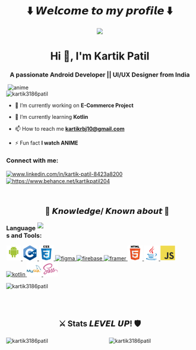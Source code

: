 <h1 align="center"> ⬇️ 𝙒𝙚𝙡𝙘𝙤𝙢𝙚 𝙩𝙤 𝙢𝙮 𝙥𝙧𝙤𝙛𝙞𝙡𝙚 ⬇️ </h1>
<!-- ![MasterHead](https://wallpapercave.com/wp/wp6081430.jpg) -->
<div align="center">
<img src="https://wallpaperaccess.com/full/8604367.png">
</div>
<h1 align="center">Hi 👋, I'm Kartik Patil</h1>
<h3 align="center">A passionate Android Developer || UI/UX Designer from India</h3>
<img align="right" alt="anime" width="500" src="https://media.tenor.com/eT6YbPl_OoEAAAAC/gojo-gojo-satoru.gif">

<p align="left"> <img src="https://komarev.com/ghpvc/?username=kartik3186patil&label=Profile%20views&color=0e75b6&style=flat" alt="kartik3186patil" /> </p>


- 🔭 I’m currently working on **E-Commerce Project**

- 🌱 I’m currently learning **Kotlin**

- 📫 How to reach me **kartikrbj10@gmail.com**

- ⚡ Fun fact **I watch ANIME**

<h3 align="left">Connect with me:</h3>
<p align="left">
<a href="https://linkedin.com/in/www.linkedin.com/in/kartik-patil-8423a8200" target="blank"><img align="center" src="https://raw.githubusercontent.com/rahuldkjain/github-profile-readme-generator/master/src/images/icons/Social/linked-in-alt.svg" alt="www.linkedin.com/in/kartik-patil-8423a8200" height="30" width="40" /></a>
<a href="https://www.behance.net/https://www.behance.net/kartikpatil204" target="blank"><img align="center" src="https://raw.githubusercontent.com/rahuldkjain/github-profile-readme-generator/master/src/images/icons/Social/behance.svg" alt="https://www.behance.net/kartikpatil204" height="30" width="40" /></a>
</p>
<br>


<div>
<h2 align="center">        📇 𝙆𝙣𝙤𝙬𝙡𝙚𝙙𝙜𝙚/ 𝙆𝙣𝙤𝙬𝙣 𝙖𝙗𝙤𝙪𝙩 📇</h2>
<p>
<img src="https://media.tenor.com/zWLzYDsUprAAAAAC/anime-boy.gif" width="420px" align="right">
</div>
<h3 align="left">Languages and Tools:</h3>
<p align="left"> <a href="https://developer.android.com" target="_blank" rel="noreferrer"> <img src="https://raw.githubusercontent.com/devicons/devicon/master/icons/android/android-original-wordmark.svg" alt="android" width="40" height="40"/> </a> <a href="https://www.w3schools.com/cpp/" target="_blank" rel="noreferrer"> <img src="https://raw.githubusercontent.com/devicons/devicon/master/icons/cplusplus/cplusplus-original.svg" alt="cplusplus" width="40" height="40"/> </a> <a href="https://www.w3schools.com/css/" target="_blank" rel="noreferrer"> <img src="https://raw.githubusercontent.com/devicons/devicon/master/icons/css3/css3-original-wordmark.svg" alt="css3" width="40" height="40"/> </a> <a href="https://www.figma.com/" target="_blank" rel="noreferrer"> <img src="https://www.vectorlogo.zone/logos/figma/figma-icon.svg" alt="figma" width="40" height="40"/> </a> <a href="https://firebase.google.com/" target="_blank" rel="noreferrer"> <img src="https://www.vectorlogo.zone/logos/firebase/firebase-icon.svg" alt="firebase" width="40" height="40"/> </a> <a href="https://www.framer.com/" target="_blank" rel="noreferrer"> <img src="https://www.vectorlogo.zone/logos/framer/framer-icon.svg" alt="framer" width="40" height="40"/> </a> <a href="https://www.w3.org/html/" target="_blank" rel="noreferrer"> <img src="https://raw.githubusercontent.com/devicons/devicon/master/icons/html5/html5-original-wordmark.svg" alt="html5" width="40" height="40"/> </a> <a href="https://www.java.com" target="_blank" rel="noreferrer"> <img src="https://raw.githubusercontent.com/devicons/devicon/master/icons/java/java-original.svg" alt="java" width="40" height="40"/> </a> <a href="https://developer.mozilla.org/en-US/docs/Web/JavaScript" target="_blank" rel="noreferrer"> <img src="https://raw.githubusercontent.com/devicons/devicon/master/icons/javascript/javascript-original.svg" alt="javascript" width="40" height="40"/> </a> <a href="https://kotlinlang.org" target="_blank" rel="noreferrer"> <img src="https://www.vectorlogo.zone/logos/kotlinlang/kotlinlang-icon.svg" alt="kotlin" width="40" height="40"/> </a> <a href="https://www.mysql.com/" target="_blank" rel="noreferrer"> <img src="https://raw.githubusercontent.com/devicons/devicon/master/icons/mysql/mysql-original-wordmark.svg" alt="mysql" width="40" height="40"/> </a> <a href="https://sass-lang.com" target="_blank" rel="noreferrer"> <img src="https://raw.githubusercontent.com/devicons/devicon/master/icons/sass/sass-original.svg" alt="sass" width="40" height="40"/> </a> </p>

<p><img align="center" src="https://github-readme-stats.vercel.app/api/top-langs?username=kartik3186patil&show_icons=true&locale=en&layout=compact" alt="kartik3186patil" /></p>
<br>
<br>

 <h2 align ="center">⚔️ Stats 𝙇𝙀𝙑𝙀𝙇 𝙐𝙋! 🛡️</h2>
 <div>
&nbsp;<img src ="https://github-readme-stats.vercel.app/api?username=kartik3186patil&theme=shades-of-purple&border_radius=20px&show_icons=true&locale=en" alt="kartik3186patil" width = "45%" height ="200px" align ="left"/>
<img  src = "https://github-readme-stats.vercel.app/api/top-langs/?username=Kartik3186Patil&layout=compact&langs_count=8&border_radius=20px&theme=shades-of-purple" width ="45%" height ="200px" align ="right" alt="kartik3186patil"/>
   <br>
<br>
</div>




